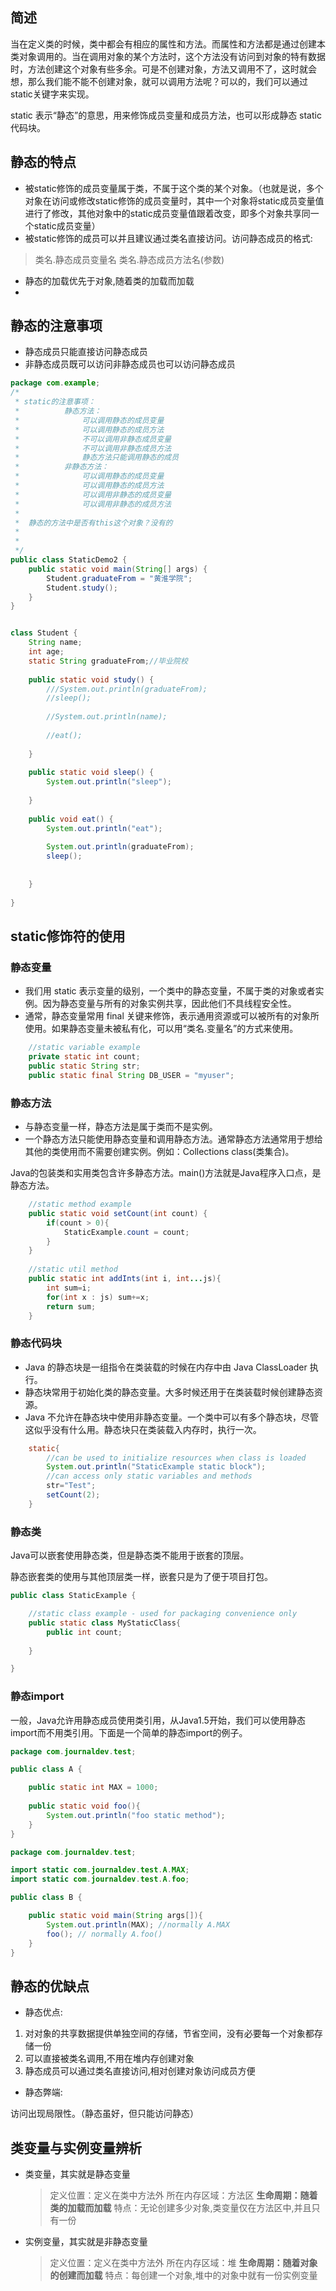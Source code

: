 ## 简述
当在定义类的时候，类中都会有相应的属性和方法。而属性和方法都是通过创建本类对象调用的。当在调用对象的某个方法时，这个方法没有访问到对象的特有数据时，方法创建这个对象有些多余。可是不创建对象，方法又调用不了，这时就会想，那么我们能不能不创建对象，就可以调用方法呢？可以的，我们可以通过static关键字来实现。

static 表示“静态”的意思，用来修饰成员变量和成员方法，也可以形成静态 static 代码块。


## 静态的特点

- 被static修饰的成员变量属于类，不属于这个类的某个对象。（也就是说，多个对象在访问或修改static修饰的成员变量时，其中一个对象将static成员变量值进行了修改，其他对象中的static成员变量值跟着改变，即多个对象共享同一个static成员变量）
- 被static修饰的成员可以并且建议通过类名直接访问。访问静态成员的格式:
> 类名.静态成员变量名
> 类名.静态成员方法名(参数)

- 静态的加载优先于对象,随着类的加载而加载
- 
## 静态的注意事项

- 静态成员只能直接访问静态成员
- 非静态成员既可以访问非静态成员也可以访问静态成员

```java
package com.example;
/*
 * static的注意事项：
 * 			静态方法：
 * 				可以调用静态的成员变量
 * 				可以调用静态的成员方法
 * 				不可以调用非静态成员变量
 * 				不可以调用非静态成员方法
 * 				静态方法只能调用静态的成员
 * 			非静态方法：
 * 				可以调用静态的成员变量
 * 				可以调用静态的成员方法
 * 				可以调用非静态的成员变量
 * 				可以调用非静态的成员方法
 * 		
 * 	静态的方法中是否有this这个对象？没有的
 * 				
 * 
 */
public class StaticDemo2 {
	public static void main(String[] args) {
		Student.graduateFrom = "黄淮学院";
		Student.study();
	}
}


class Student {
	String name;
	int age;
	static String graduateFrom;//毕业院校
	
	public static void study() {
		///System.out.println(graduateFrom);
		//sleep();
		
		//System.out.println(name);
		
		//eat();
		
	}
	
	public static void sleep() {
		System.out.println("sleep");
		
	}
	
	public void eat() {
		System.out.println("eat");
		
		System.out.println(graduateFrom);
		sleep();
		
		
	}
	
}

```

## static修饰符的使用

### 静态变量

- 我们用 static 表示变量的级别，一个类中的静态变量，不属于类的对象或者实例。因为静态变量与所有的对象实例共享，因此他们不具线程安全性。
- 通常，静态变量常用 final 关键来修饰，表示通用资源或可以被所有的对象所使用。如果静态变量未被私有化，可以用“类名.变量名”的方式来使用。

```java
	//static variable example
    private static int count;
    public static String str;
    public static final String DB_USER = "myuser";
```



### 静态方法

- 与静态变量一样，静态方法是属于类而不是实例。
- 一个静态方法只能使用静态变量和调用静态方法。通常静态方法通常用于想给其他的类使用而不需要创建实例。例如：Collections class(类集合)。

Java的包装类和实用类包含许多静态方法。main()方法就是Java程序入口点，是静态方法。

```java
	//static method example
    public static void setCount(int count) {
        if(count > 0){
            StaticExample.count = count;
        }
    }
    
    //static util method
    public static int addInts(int i, int...js){
        int sum=i;
        for(int x : js) sum+=x;
        return sum;
    }

```



### 静态代码块

- Java 的静态块是一组指令在类装载的时候在内存中由 Java ClassLoader 执行。
- 静态块常用于初始化类的静态变量。大多时候还用于在类装载时候创建静态资源。
- Java 不允许在静态块中使用非静态变量。一个类中可以有多个静态块，尽管这似乎没有什么用。静态块只在类装载入内存时，执行一次。

```java
	static{
        //can be used to initialize resources when class is loaded
        System.out.println("StaticExample static block");
        //can access only static variables and methods
        str="Test";
        setCount(2);
    }
```



### 静态类

Java可以嵌套使用静态类，但是静态类不能用于嵌套的顶层。

静态嵌套类的使用与其他顶层类一样，嵌套只是为了便于项目打包。

```java
public class StaticExample {

    //static class example - used for packaging convenience only
    public static class MyStaticClass{
        public int count;
        
    }

}
```

### 静态import

一般，Java允许用静态成员使用类引用，从Java1.5开始，我们可以使用静态import而不用类引用。下面是一个简单的静态import的例子。

```java
package com.journaldev.test;

public class A {

	public static int MAX = 1000;
	
	public static void foo(){
		System.out.println("foo static method");
	}
}
```



```java
package com.journaldev.test;

import static com.journaldev.test.A.MAX;
import static com.journaldev.test.A.foo;

public class B {

	public static void main(String args[]){
		System.out.println(MAX); //normally A.MAX
		foo(); // normally A.foo()
	}
}
```



## 静态的优缺点

- 静态优点:
1. 对对象的共享数据提供单独空间的存储，节省空间，没有必要每一个对象都存储一份
1. 可以直接被类名调用,不用在堆内存创建对象
1. 静态成员可以通过类名直接访问,相对创建对象访问成员方便
- 静态弊端:

访问出现局限性。（静态虽好，但只能访问静态）



## 类变量与实例变量辨析

- 类变量，其实就是静态变量

  > 定义位置：定义在类中方法外
  > 所在内存区域：方法区
  > **生命周期：随着类的加载而加载**
  > 特点：无论创建多少对象,类变量仅在方法区中,并且只有一份

- 实例变量，其实就是非静态变量

  > 定义位置：定义在类中方法外
  > 所在内存区域：堆
  > **生命周期：随着对象的创建而加载**
  > 特点：每创建一个对象,堆中的对象中就有一份实例变量


